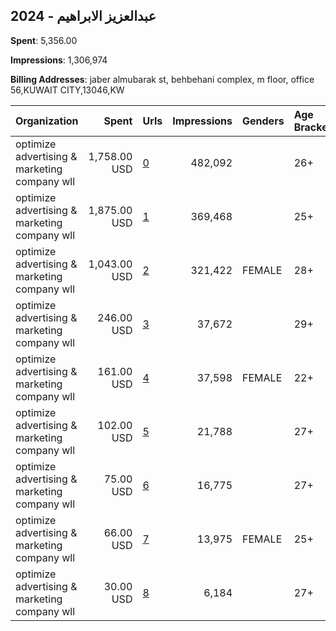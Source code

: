## 2024 - عبدالعزيز الابراهيم 
**Spent**: 5,356.00

**Impressions**: 1,306,974

**Billing Addresses**: jaber almubarak st, behbehani complex, m floor, office 56,KUWAIT CITY,13046,KW

|Organization|Spent|Urls|Impressions|Genders|Age Brackets|Country Codes|
|:---|---:|:---|---:|:---|:---|:---|
|optimize advertising & marketing company wll|1,758.00 USD|[0](https://www.snap.com/political-ads/asset/327b84cb27f27cfb529d6e3814ea1a763bf203792e8fe04188731f51b3fdfa99?mediaType=mov)|482,092||26+|kuwait|
|optimize advertising & marketing company wll|1,875.00 USD|[1](https://www.snap.com/political-ads/asset/298b6dcbed8ed3229df04d402ada7bd087fbc699707cb1bdffe4b74348c6485a?mediaType=mov)|369,468||25+|qatar|
|optimize advertising & marketing company wll|1,043.00 USD|[2](https://www.snap.com/political-ads/asset/affc9ac41bfbefebb1ac2b36d98071a3d1d0db5297705dacc916a88ba9e3ecee?mediaType=mov)|321,422|FEMALE|28+|kuwait|
|optimize advertising & marketing company wll|246.00 USD|[3](https://www.snap.com/political-ads/asset/3622b783b72d0b29be7bb828e4763e904d9452e430ad057d704afcbca78db3bc?mediaType=mov)|37,672||29+|qatar|
|optimize advertising & marketing company wll|161.00 USD|[4](https://www.snap.com/political-ads/asset/3668c6c77a955e7248c41e44ef8ab20208a7dcd6e833c7e3a64ae8b8a56b796a?mediaType=mov)|37,598|FEMALE|22+|kuwait|
|optimize advertising & marketing company wll|102.00 USD|[5](https://www.snap.com/political-ads/asset/89f9825233c41347a56416b06422b7bb50d2cf6255d65d34ddeeb8f132ceb34e?mediaType=mov)|21,788||27+|kuwait|
|optimize advertising & marketing company wll|75.00 USD|[6](https://www.snap.com/political-ads/asset/495f2a8b3583397c7ce9b142d5256f63be632e9e0c07102eff1f2b45de99f562?mediaType=mov)|16,775||27+|kuwait|
|optimize advertising & marketing company wll|66.00 USD|[7](https://www.snap.com/political-ads/asset/910c97df31fb3c4de9f2bc62bb46cd373e7fbf4e65d3a53686594afd16804360?mediaType=mov)|13,975|FEMALE|25+|qatar|
|optimize advertising & marketing company wll|30.00 USD|[8](https://www.snap.com/political-ads/asset/81b151b5c82d8d2a21422fe048a61412c55355977a8cfc88425968772f2a076e?mediaType=mov)|6,184||27+|qatar|
